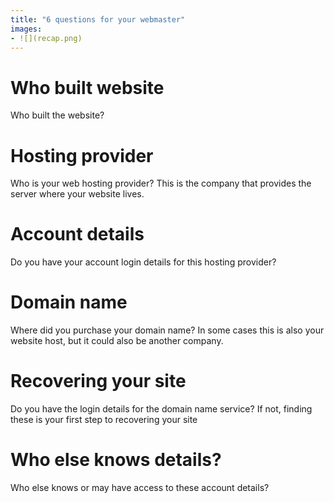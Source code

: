 ```yaml
---
title: "6 questions for your webmaster"
images:
- ![](recap.png)
---
```

# Who built website
Who built the website?
<br>
# Hosting provider
Who is your web hosting provider? This is the company that provides the server where your website lives.
<br>
# Account details
Do you have your account login details for this hosting provider?
<br>
# Domain name
Where did you purchase your domain name? In some cases this is also your website host, but it could also be another company.
<br>
# Recovering your site
Do you have the login details for the domain name service? If not, finding these is your first step to recovering your site
<br>
# Who else knows details?
Who else knows or may have access to these account details?
